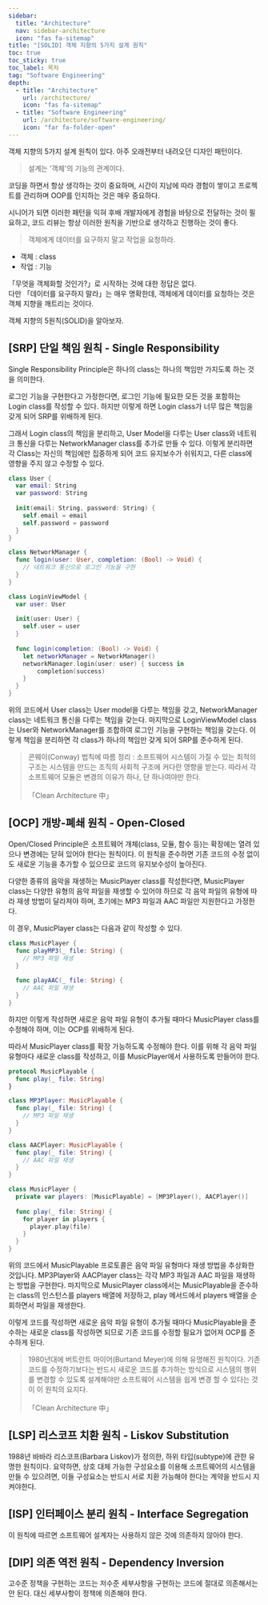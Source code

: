 ```yaml
---
sidebar:
  title: "Architecture"
  nav: sidebar-architecture
  icon: "fas fa-sitemap"
title: "[SOLID] 객체 지향의 5가지 설계 원칙"
toc: true
toc_sticky: true
toc_label: 목차
tag: "Software Engineering"
depth:
  - title: "Architecture"
    url: /architecture/
    icon: "fas fa-sitemap"
  - title: "Software Engineering"
    url: /architecture/software-engineering/
    icon: "far fa-folder-open"
---
```

객체 지향의 5가지 설계 원칙이 있다. 아주 오래전부터 내려오던 디자인 패턴이다.  
> 설계는 '객체'의 기능의 관계이다.

코딩을 하면서 항상 생각하는 것이 중요하며, 시간이 지남에 따라 경험이 쌓이고 프로젝트를 관리하며 OOP를 인지하는 것은 매우 중요하다.  

시니어가 되면 이러한 패턴을 익혀 후배 개발자에게 경험을 바탕으로 전달하는 것이 필요하고, 코드 리뷰는 항상 이러한 원칙을 기반으로 생각하고 진행하는 것이 좋다.  

> 객체에게 데이터를 요구하지 말고 작업을 요청하라.

* 객체 : class
* 작업 : 기능

「무엇을 객체화할 것인가?」로 시작하는 것에 대한 정답은 없다.  
다만 「데이터를 요구하지 말라」는 매우 명확한데, 객체에게 데이터를 요청하는 것은 객체 지향을 깨트리는 것이다.

객체 지향의 5원칙(SOLID)을 알아보자.

## [SRP] 단일 책임 원칙 - Single Responsibility
Single Responsibility Principle은 하나의 class는 하나의 책임만 가지도록 하는 것을 의미한다.

로그인 기능을 구현한다고 가정한다면, 로그인 기능에 필요한 모든 것을 포함하는 Login class를 작성할 수 있다. 하지만 이렇게 하면 Login class가 너무 많은 책임을 갖게 되어 SRP를 위배하게 된다.

그래서 Login class의 책임을 분리하고, User Model을 다루는 User class와 네트워크 통신을 다루는 NetworkManager class를 추가로 만들 수 있다. 이렇게 분리하면 각 Class는 자신의 책임에만 집중하게 되어 코드 유지보수가 쉬워지고, 다른 class에 영향을 주지 않고 수정할 수 있다.

```swift
class User {
  var email: String
  var password: String
  
  init(email: String, password: String) {
    self.email = email
    self.password = password
  }
}

class NetworkManager {
  func login(user: User, completion: (Bool) -> Void) {
    // 네트워크 통신으로 로그인 기능을 구현
  }
}

class LoginViewModel {
  var user: User
  
  init(user: User) {
    self.user = user
  }
  
  func login(completion: (Bool) -> Void) {
    let networkManager = NetworkManager()
    networkManager.login(user: user) { success in
        completion(success)
    }
  }
}

```

위의 코드에서 User class는 User model을 다루는 책임을 갖고, NetworkManager class는 네트워크 통신을 다루는 책임을 갖는다. 마지막으로 LoginViewModel class는 User와 NetworkManager를 조합하여 로그인 기능을 구현하는 책임을 갖는다. 이렇게 책임을 분리하면 각 class가 하나의 책임만 갖게 되어 SRP를 준수하게 된다.

> 콘웨이(Conway) 법칙에 따름 정리 : 소프트웨어 시스템이 가질 수 있는 최적의 구조는 시스템을 만드는 조직의 사회적 구조에 커다란 영향을 받는다. 따라서 각 소프트웨어 모듈은 변경의 이유가 하나, 단 하나여야만 한다.<br/><br/>
「Clean Architecture 中」

## [OCP] 개방-폐쇄 원칙 - Open-Closed
Open/Closed Principle은 소프트웨어 개체(class, 모듈, 함수 등)는 확장에는 열려 있으나 변경에는 닫혀 있어야 한다는 원칙이다. 이 원칙을 준수하면 기존 코드의 수정 없이도 새로운 기능을 추가할 수 있으므로 코드의 유지보수성이 높아진다.

다양한 종류의 음악을 재생하는 MusicPlayer class를 작성한다면, MusicPlayer class는 다양한 유형의 음악 파일을 재생할 수 있어야 하므로 각 음악 파일의 유형에 따라 재생 방법이 달라져야 하며, 초기에는 MP3 파일과 AAC 파일만 지원한다고 가정한다.

이 경우, MusicPlayer class는 다음과 같이 작성할 수 있다.

```swift
class MusicPlayer {
  func playMP3(_ file: String) {
    // MP3 파일 재생
  }
  
  func playAAC(_ file: String) {
    // AAC 파일 재생
  }
}

```
하지만 이렇게 작성하면 새로운 음악 파일 유형이 추가될 때마다 MusicPlayer class를 수정해야 하며, 이는 OCP를 위배하게 된다.

따라서 MusicPlayer class를 확장 가능하도록 수정해야 한다. 이를 위해 각 음악 파일 유형마다 새로운 class를 작성하고, 이를 MusicPlayer에서 사용하도록 만들어야 한다.

```swift
protocol MusicPlayable {
  func play(_ file: String)
}

class MP3Player: MusicPlayable {
  func play(_ file: String) {
    // MP3 파일 재생
  }
}

class AACPlayer: MusicPlayable {
  func play(_ file: String) {
    // AAC 파일 재생
  }
}

class MusicPlayer {
  private var players: [MusicPlayable] = [MP3Player(), AACPlayer()]
  
  func play(_ file: String) {
    for player in players {
      player.play(file)
    }
  }
}
```

위의 코드에서 MusicPlayable 프로토콜은 음악 파일 유형마다 재생 방법을 추상화한 것입니다. MP3Player와 AACPlayer class는 각각 MP3 파일과 AAC 파일을 재생하는 방법을 구현한다. 마지막으로 MusicPlayer class에서는 MusicPlayable을 준수하는 class의 인스턴스를 players 배열에 저장하고, play 메서드에서 players 배열을 순회하면서 파일을 재생한다.

이렇게 코드를 작성하면 새로운 음악 파일 유형이 추가될 때마다 MusicPlayable을 준수하는 새로운 class를 작성하면 되므로 기존 코드를 수정할 필요가 없어져 OCP를 준수하게 된다.

> 1980년대에 버트란트 마이어(Burtand Meyer)에 의해 유명해진 원칙이다. 기존 코드를 수정하기보다는 반드시 새로운 코드를 추가하는 방식으로 시스템의 행위를 변경할 수 있도록 설계해야만 소프트웨어 시스템을 쉽게 변경 할 수 있다는 것이 이 원칙의 요지다.<br/><br/>
「Clean Architecture 中」

## [LSP] 리스코프 치환 원칙 - Liskov Substitution
1988년 바바라 리스코프(Barbara Liskov)가 정의한, 하위 타입(subtype)에 관한 유명한 원칙이다. 요약하면, 상호 대체 가능한 구성요소를 이용해 소프트웨어의 시스템을 만들 수 있으려면, 이들 구성요소는 반드시 서로 치환 가능해야 한다는 계약을 반드시 지켜야한다.

## [ISP] 인터페이스 분리 원칙 - Interface Segregation
이 원칙에 따르면 소프트웨어 설계자는 사용하지 않은 것에 의존하지 않아야 한다.

## [DIP] 의존 역전 원칙 - Dependency Inversion
고수준 정책을 구현하는 코드는 저수준 세부사항을 구현하는 코드에 절대로 의존해서는 안 된다. 대신 세부사항이 정책에 의존해야 한다.


